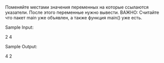 Поменяйте местами значения переменных на которые ссылаются указатели. После этого переменные нужно вывести.
ВАЖНО: Считайте что пакет main уже объявлен, а также функция main() уже есть.

Sample Input:

2 4

Sample Output:

4 2